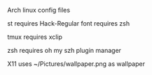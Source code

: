 Arch linux config files

st
  requires Hack-Regular font
  requires zsh

tmux
  requires xclip

zsh
  requires oh my szh plugin manager

X11
  uses ~/Pictures/wallpaper.png as wallpaper
